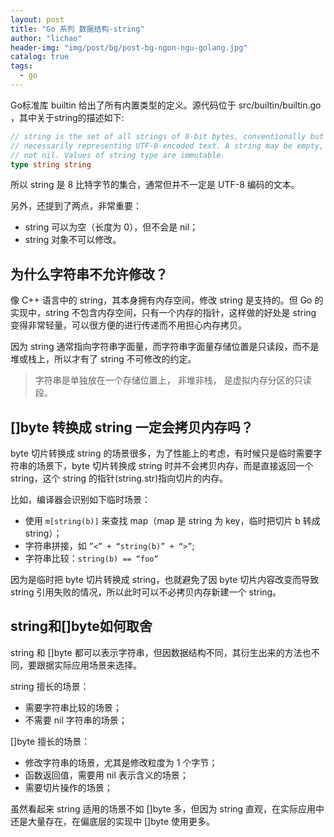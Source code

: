 ```yaml
---
layout: post
title: "Go 系列 数据结构-string"
author: "lichao"
header-img: "img/post/bg/post-bg-ngon-ngu-golang.jpg"
catalog: true
tags:
  - go
---
```


Go标准库 builtin 给出了所有内置类型的定义。源代码位于 src/builtin/builtin.go ，其中关于string的描述如下: 
```go
// string is the set of all strings of 8-bit bytes, conventionally but not 
// necessarily representing UTF-8-encoded text. A string may be empty, but 
// not nil. Values of string type are immutable. 
type string string 
```
所以 string 是 8 比特字节的集合，通常但并不一定是 UTF-8 编码的文本。 

另外，还提到了两点，非常重要： 
- string 可以为空（长度为 0），但不会是 nil； 
- string 对象不可以修改。


## 为什么字符串不允许修改？
像 C++ 语言中的 string，其本身拥有内存空间，修改 string 是支持的。但 Go 的实现中，string 不包含内存空间，只有一个内存的指针，这样做的好处是 string 变得非常轻量，可以很方便的进行传递而不用担心内存拷贝。 

因为 string 通常指向字符串字面量，而字符串字面量存储位置是只读段，而不是堆或栈上，所以才有了 string 不可修改的约定。

> 字符串是单独放在一个存储位置上， 非堆非栈， 是虚拟内存分区的只读段。

## []byte 转换成 string 一定会拷贝内存吗？
byte 切片转换成 string 的场景很多，为了性能上的考虑，有时候只是临时需要字符串的场景下，byte 切片转换成 string 时并不会拷贝内存，而是直接返回一个 string，这个 string 的指针(string.str)指向切片的内存。 

比如，编译器会识别如下临时场景： 
- 使用 ```m[string(b)]``` 来查找 map（map 是 string 为 key，临时把切片 b 转成 string）； 
- 字符串拼接，如 ```”<” + “string(b)” + “>”```;
- 字符串比较：```string(b) == “foo” ```

因为是临时把 byte 切片转换成 string，也就避免了因 byte 切片内容改变而导致 string 引用失败的情况，所以此时可以不必拷贝内存新建一个 string。

## string和[]byte如何取舍
string 和 []byte 都可以表示字符串，但因数据结构不同，其衍生出来的方法也不同，要跟据实际应用场景来选择。 

string 擅长的场景： 
- 需要字符串比较的场景； 
- 不需要 nil 字符串的场景；
 
[]byte 擅长的场景： 
- 修改字符串的场景，尤其是修改粒度为 1 个字节； 
- 函数返回值，需要用 nil 表示含义的场景； 
- 需要切片操作的场景； 

虽然看起来 string 适用的场景不如 []byte 多，但因为 string 直观，在实际应用中还是大量存在，在偏底层的实现中 []byte 使用更多。